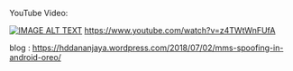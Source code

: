 YouTube Video:

[![IMAGE ALT TEXT](http://img.youtube.com/vi/z4TWtWnFUfA/0.jpg)](http://www.youtube.com/watch?v=z4TWtWnFUfA "pigeonMMS")
https://www.youtube.com/watch?v=z4TWtWnFUfA

blog : https://hddananjaya.wordpress.com/2018/07/02/mms-spoofing-in-android-oreo/

